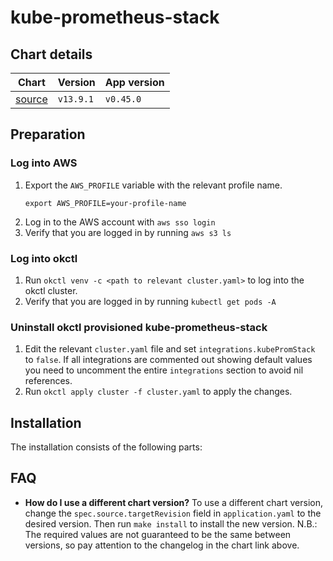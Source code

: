 # kube-prometheus-stack

## Chart details

| Chart                                                           | Version     | App version |
| --------------------------------------------------------------- | --------    | ----------- |
| [source](https://artifacthub.io/packages/helm/prometheus-community/kube-prometheus-stack/13.9.1)                                                      | `v13.9.1`   | `v0.45.0`   |

## Preparation

### Log into AWS

1. Export the `AWS_PROFILE` variable with the relevant profile name.
    ```shell
    export AWS_PROFILE=your-profile-name
    ```
2. Log in to the AWS account with `aws sso login`
3. Verify that you are logged in by running `aws s3 ls`

### Log into okctl

1. Run `okctl venv -c <path to relevant cluster.yaml>` to log into the okctl cluster.
2. Verify that you are logged in by running `kubectl get pods -A`

### Uninstall okctl provisioned kube-prometheus-stack

1. Edit the relevant `cluster.yaml` file and set `integrations.kubePromStack` to `false`. If all integrations are commented
   out showing default values you need to uncomment the entire `integrations` section to avoid nil references.
2. Run `okctl apply cluster -f cluster.yaml` to apply the changes.

## Installation

The installation consists of the following parts:

## FAQ

- **How do I use a different chart version?** To use a different chart version, change the `spec.source.targetRevision` field
    in `application.yaml` to the desired version. Then run `make install` to install the new version. N.B.: The required
		values are not guaranteed to be the same between versions, so pay attention to the changelog in the chart link above.

